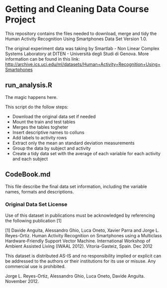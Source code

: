 # Getting and Cleaning Data Course Project

This repository contains the files needed to download, merge and tidy
the Human Activity Recognition Using Smartphones Data Set Version 1.0.

The original experiment data was taking by Smartlab - Non Linear Complex Systems Laboratory at DITEN - Università degli Studi di Genova. More information can be found in this link:
http://archive.ics.uci.edu/ml/datasets/Human+Activity+Recognition+Using+Smartphones

## run_analysis.R

The magic happens here. 

This script do the follow steps:

* Download the original data set if needed
* Mount the train and test tables
* Merges the tables togheter
* Insert descriptive names to colluns
* Add labels to activity rows
* Extract only the mean an standard deviation measurements
* Group the data by subject and activity
* Create a tidy data set with the average of each variable for each activity and each subject

## CodeBook.md

This file describe the final data set information, including the variable names,
formats and descriptions.


### Original Data Set License

Use of this dataset in publications must be acknowledged by referencing the following publication [1] 

[1] Davide Anguita, Alessandro Ghio, Luca Oneto, Xavier Parra and Jorge L. Reyes-Ortiz. Human Activity Recognition on Smartphones using a Multiclass Hardware-Friendly Support Vector Machine. International Workshop of Ambient Assisted Living (IWAAL 2012). Vitoria-Gasteiz, Spain. Dec 2012

This dataset is distributed AS-IS and no responsibility implied or explicit can be addressed to the authors or their institutions for its use or misuse. Any commercial use is prohibited.

Jorge L. Reyes-Ortiz, Alessandro Ghio, Luca Oneto, Davide Anguita. November 2012.